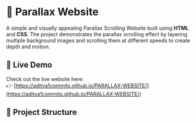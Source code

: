 # 🌌 Parallax Website

A simple and visually appealing Parallax Scrolling Website built using **HTML** and **CSS**. The project demonstrates the parallax scrolling effect by layering multiple background images and scrolling them at different speeds to create depth and motion.

## 🚀 Live Demo

Check out the live website here:  
👉 [https://aditya1commits.github.io/PARALLAX-WEBSITE/](https://aditya1commits.github.io/PARALLAX-WEBSITE/)

## 📂 Project Structure

